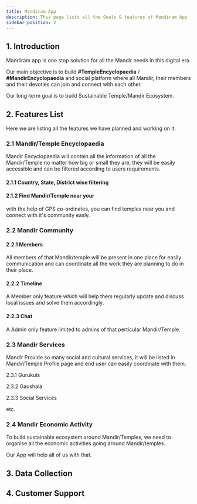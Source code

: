 ```yaml
---
title: Mandiram App
description: This page lists all the Goals & features of Mandiram App
sidebar_position: 2
---
```


<!-- @format -->

<!-- # Mandiram App -->

## 1. Introduction

Mandiram app is one stop solution for all the Mandir needs in this digital era.

Our main objective is to build **\#TempleEncyclopaedia** / **\#MandirEncyclopaedia** and social platform where all Mandir, their members and their devoties can join and connect with each other.

Our long-term goal is to build Sustainable Temple/Mandir Ecosystem.

## 2. Features List

Here we are listing all the features we have planned and working on it.

### 2.1 Mandir/Temple Encyclopaedia

Mandir Encyclopaedia will contain all the information of all the Mandir/Temple no matter how big or small they are, they will be easily accessible and can be filtered according to users requirements.

#### 2.1.1 Country, State, District wise filtering

#### 2.1.2 Find Mandir/Temple near your

with the help of GPS co-ordinates, you can find temples near you and connect with it's community easly.

### 2.2 Mandir Community

#### 2.2.1 Members

All members of that Mandir/temple will be present in one place for easily communication and can coordinate all the work they are planning to do in their place.

#### 2.2.2 Timeline

A Member only feature which will help them regularly update and discuss local issues and solve them accordingly.

#### 2.2.3 Chat

A Admin only feature limited to admins of that perticular Mandir/Temple.

### 2.3 Mandir Services

Mandir Provide so many social and cultural services, it will be listed in Mandir/Temple Profile page and end user can easily coordinate with them.

2.3.1 Gurukuls

2.3.2 Gaushala

2.3.3 Social Services

etc.

### 2.4 Mandir Economic Activity

To build sustainable ecosystem around Mandir/Temples, we need to organise all the economic activities going around Mandir/temples.

Our App will help all of us with that.

## 3. Data Collection

<!-- please visit [Contributors Guidelines](contributors-guidelines.md) -->

## 4. Customer Support

<!-- Please reach out to us on [Twitter](https://www.twitter.com/codefordharma) or [Telegram](https://t.me/mandiram_app) -->
